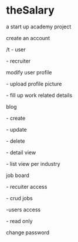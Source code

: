 <h1>theSalary</h1>


<p>a start up academy project</p>

<p>create an account</p>
<p>/t    - user</p>
<p>    - recruiter</p>
<p>modify user profile</p>
<p>    - upload profile picture</p>
<p>    - fill up work related details</p>
<p>blog</p>
<p>    - create</p>
<p>    - update</p>
<p>    - delete</p>
<p>    - detail view</p>
<p>    - list view per industry</p>
<p>job board</p>
<p>    - recuiter access</p>
<p>        - crud jobs</p>
<p>    -users access</p>
<p>        - read only</p>

<p>change password</p>

